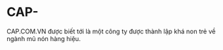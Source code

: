 # CAP-
CAP.COM.VN được biết tới là một công ty được thành lập khá non trẻ về ngành mũ nón hàng hiệu. 
